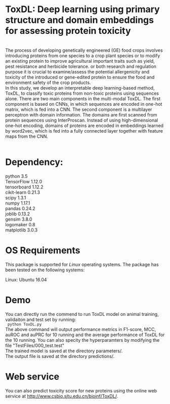 # ToxDL: Deep learning using primary structure and domain embeddings for assessing protein toxicity
<br>
The process of developing genetically engineered (GE) food crops involves introducing proteins from one species to a crop plant species or to modify an existing protein to improve agricultural important traits such as yield, pest resistance and herbicide tolerance. or both research and regulation purpose it is crucial to examine/assess the potential allergenicity and toxicity of the introduced or gene-edited protein to ensure the food and environment safety of the crop products.<br>
In this study, we develop an interpretable deep learning-based method, ToxDL, to classify toxic proteins from non-toxic proteins using sequences alone. There are two main components in the multi-modal ToxDL. The first component is based on CNNs, in which sequences are encoded in one-hot matrix, which is fed into a CNN. The second component is a multilayer perceptron with domain information. The domains are first scanned from protein sequences using InterProscan. Instead of using high-dimensional one-hot encoding, domains of proteins are encoded in embeddings learned by word2vec, which is fed into a fully connected layer together with feature maps from the CNN.
<br>
<br>

# Dependency:
python              3.5 <br>
TensorFlow          1.12.0 <br>
tensorboard         1.12.2 <br>
cikit-learn         0.21.3 <br>
scipy               1.3.1 <br>
numpy               1.17.1 <br>
pandas              0.24.2 <br>
joblib              0.13.2 <br>
gensim              3.8.0 <br>
logomaker           0.8 <br>
matplotlib          3.0.3 <br>


# OS Requirements

This package is supported for *Linux* operating systems. The package has been tested on the following systems:

Linux: Ubuntu 16.04  

# Demo
You can directly  run the commend to run ToxDL model on animal training, validaiton and test set by running: <br>
``` python ToxDL.py``` 
<br>
The above command will output performance metrics in F1-score, MCC, auROC and auPRC for 10 running and the average performance of ToxDL for the 10 running.
You can also specity the hyperparamters by modifying the file "TestFiles/000_test.test"<br>
The trained model is saved at the directory parameters/. <br>
The output file is saved at the directory predictions/. <br>

# Web service
You can also predict toxicity score for new proteins using the online web service at http://www.csbio.sjtu.edu.cn/bioinf/ToxDL/. <br>
